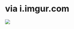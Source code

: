 <!--
id: 3044549331
link: http://tumblr.atmos.org/post/3044549331/via-i-imgur-com
slug: via-i-imgur-com
date: Mon Jan 31 2011 21:57:38 GMT-0800 (PST)
publish: 2011-01-031
tags: 
title: via i.imgur.com
-->


via i.imgur.com
===============

![](http://25.media.tumblr.com/tumblr_lfxck3GSqL1qz4sngo1_1280.png)

